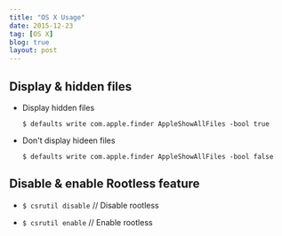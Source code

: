 ```yaml
---
title: "OS X Usage"
date: 2015-12-23
tag: [OS X]
blog: true
layout: post
---
```


## Display & hidden files
- Display hidden files  

  `$ defaults write com.apple.finder AppleShowAllFiles -bool true`

- Don't display hideen files  

  `$ defaults write com.apple.finder AppleShowAllFiles -bool false`

## Disable & enable Rootless feature
- `$ csrutil disable`	// Disable rootless


- `$ csrutil enable`	// Enable rootless